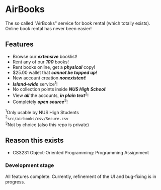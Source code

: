 # AirBooks

The so called "AirBooks" service for book rental (which totally exists).\
Online book rental has never been easier!

## Features
- Browse our ***extensive*** booklist!
- Rent any of our ***100*** books!
- Rent books online, get a ***physical*** copy!
- $25.00 wallet that ***cannot be topped up***!
- New account creation ***nonexistent***!
- ***Island-wide*** service<sup>1</sup>!
- No collection points inside ***NUS High School***!
- View ***all*** the accounts, ***in plain text***<sup>2</sup>!
- Completely ***open source***<sup>3</sup>!

<sup>1</sup>Only usable by NUS High Students\
<sup>2</sup>```src/airbooks/csv/Secure.csv```\
<sup>3</sup>Not by choice (also this repo is private)

## Reason this exists
- CS3231 Object-Oriented Programming: Programming Assignment

### Development stage
All features complete. Currently, refinement of the UI and bug-fixing is in progress.
